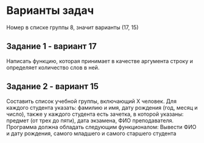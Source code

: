 # Варианты задач 

Номер в списке группы 8, значит варианты (17, 15)

## Задание 1 - вариант 17

Написать функцию, которая принимает в качестве аргумента строку и определяет количество слов в ней.

## Задание 2 - вариант 15

Составить список учебной группы, включающий Х человек. Для каждого студента указать: фамилию и имя, дату рождения (год, месяц и число), также у каждого студента есть зачетка, в которой указаны: предмет (от трех до пяти), дата экзамена, ФИО преподавателя.
Программа должна обладать следующим функционалом:
Вывести ФИО и дату рождения, самого младшего и самого старшего студента
